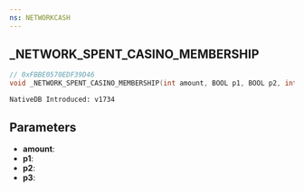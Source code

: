 ```yaml
---
ns: NETWORKCASH
---
```

## _NETWORK_SPENT_CASINO_MEMBERSHIP

```c
// 0xFBBE0570EDF39D46
void _NETWORK_SPENT_CASINO_MEMBERSHIP(int amount, BOOL p1, BOOL p2, int p3);
```

```
NativeDB Introduced: v1734
```

## Parameters
* **amount**:
* **p1**:
* **p2**:
* **p3**:
